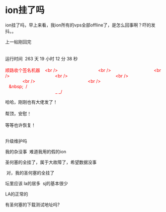 # ion挂了吗


ion挂了吗，早上来看，我ion所有的vps全部offline了，是怎么回事啊？吓的发抖。。

上一帖刚回完<br />
<br />
<br />
运行时间&nbsp;&nbsp;263 天 19 小时 12 分 38 秒<br />
<br />
<font color="Red">顺路收个签名机器&nbsp; &nbsp; \<br />
&nbsp; &nbsp;&nbsp; &nbsp;&nbsp; &nbsp;&nbsp; &nbsp;&nbsp; &nbsp;&nbsp; &nbsp;&nbsp; &nbsp;&nbsp; &nbsp;&nbsp; &nbsp;&nbsp; &nbsp;&nbsp;&nbsp;\<br />
&nbsp; &nbsp;&nbsp; &nbsp;&nbsp; &nbsp;&nbsp; &nbsp;&nbsp; &nbsp;&nbsp; &nbsp;&nbsp; &nbsp;&nbsp; &nbsp;&nbsp; &nbsp;&nbsp; &nbsp;&nbsp; &nbsp; \<br />
&nbsp; &nbsp;&nbsp; &nbsp;&nbsp; &nbsp;&nbsp; &nbsp;&nbsp; &nbsp;&nbsp; &nbsp;&nbsp; &nbsp;&nbsp; &nbsp;&nbsp; &nbsp;&nbsp; &nbsp;&nbsp; &nbsp;&nbsp; &nbsp;\<br />
&nbsp; &nbsp;&nbsp; &nbsp;&nbsp; &nbsp;&nbsp; &nbsp;&nbsp; &nbsp;&nbsp; &nbsp;&nbsp; &nbsp;&nbsp; &nbsp;&nbsp; &nbsp;&nbsp; &nbsp;&nbsp; &nbsp;&nbsp; &nbsp;&nbsp;&nbsp;\<br />
&nbsp; &nbsp;&nbsp; &nbsp;&nbsp; &nbsp;&nbsp; &nbsp;&nbsp; &nbsp;&nbsp; &nbsp;&nbsp; &nbsp;&nbsp; &nbsp;&nbsp; &nbsp;&nbsp; &nbsp;&nbsp; &nbsp;&nbsp; &nbsp;&nbsp; &nbsp; \<br />
&nbsp; &nbsp;&nbsp; &nbsp;&nbsp; &nbsp;&nbsp; &nbsp;&nbsp; &nbsp;&nbsp; &nbsp;&nbsp; &nbsp;&nbsp; &nbsp;&nbsp; &nbsp;&nbsp; &nbsp;&nbsp; &nbsp;&nbsp; &nbsp;&nbsp; &nbsp;&nbsp; &nbsp;\<br />
&nbsp; &nbsp;&nbsp; &nbsp;&nbsp; &nbsp;&nbsp; &nbsp;&nbsp; &nbsp;&nbsp; &nbsp;&nbsp; &nbsp;&nbsp; &nbsp;&nbsp; &nbsp;&nbsp; &nbsp;&nbsp; &nbsp;&nbsp; &nbsp;&nbsp; &nbsp;&nbsp; &nbsp;&nbsp;&nbsp;\&nbsp; &nbsp;/<br />
&nbsp; &nbsp;&nbsp; &nbsp;&nbsp; &nbsp;&nbsp; &nbsp;&nbsp; &nbsp;&nbsp; &nbsp;&nbsp; &nbsp;&nbsp; &nbsp;&nbsp; &nbsp;&nbsp; &nbsp;&nbsp; &nbsp;&nbsp; &nbsp;&nbsp; &nbsp;&nbsp;&nbsp;_ _\/</font>

哈哈，刚刚也有大佬发了！<br />
<br />
帮顶，安慰！<br />
<br />
等等也许恢复！<br />
<br />
<img src="static/image/smiley/default/hug.gif" smilieid="13" border="0" alt="" /><img src="static/image/smiley/default/hug.gif" smilieid="13" border="0" alt="" /><img src="static/image/smiley/default/hug.gif" smilieid="13" border="0" alt="" />

升级维护吗

我的杂没事&nbsp;&nbsp;难道我用的假的ion

圣何塞的全挂了，属于大故障了，希望数据没事

 对，我的圣何塞的全挂了

坛里应该 la的居多&nbsp;&nbsp;sj的基本很少<img id="aimg_sFXf9" onclick="zoom(this, this.src, 0, 0, 0)" class="zoom" src="https://cdn.jsdelivr.net/gh/hishis/forum-master/public/images/patch.gif" onmouseover="img_onmouseoverfunc(this)" onload="thumbImg(this)" border="0" alt="" />

LA的正常的<img src="static/image/smiley/default/lol.gif" smilieid="12" border="0" alt="" /><img src="static/image/smiley/default/lol.gif" smilieid="12" border="0" alt="" /><img src="static/image/smiley/default/lol.gif" smilieid="12" border="0" alt="" /><img src="static/image/smiley/default/lol.gif" smilieid="12" border="0" alt="" />

有圣何塞的下载测试地址吗? 
